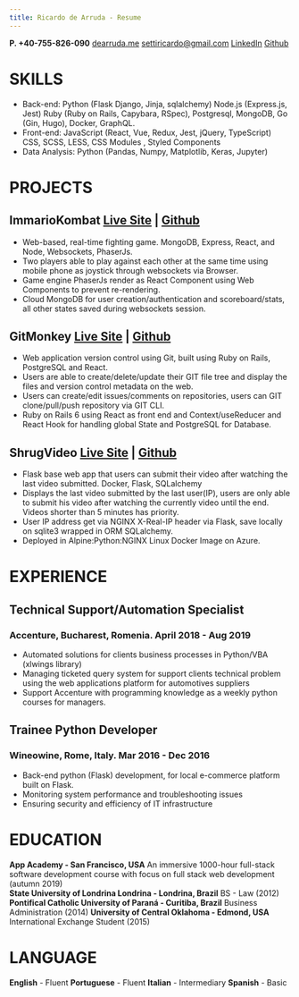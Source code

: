 ```yaml
---
title: Ricardo de Arruda - Resume 
---
```

**P. +40-755-826-090**    [dearruda.me](https://dearruda.me)    [settiricardo@gmail.com](mailto:settiricardo@gmail.com?subject=Hey%20Ricardo.&body=)      [LinkedIn](https://www.linkedin.com/in/ricardodearruda/)      [Github](https://github.com/arrudaricardo/)

# SKILLS
+ Back-end: Python (Flask Django, Jinja, sqlalchemy) Node.js (Express.js, Jest) Ruby (Ruby on Rails, Capybara, RSpec), Postgresql, MongoDB, Go (Gin, Hugo), Docker, GraphQL.
+ Front-end: JavaScript (React, Vue, Redux, Jest, jQuery, TypeScript) CSS, SCSS, LESS, CSS Modules , Styled Components 
+ Data Analysis:  Python (Pandas, Numpy, Matplotlib, Keras, Jupyter)

# PROJECTS
## ImmarioKombat                              										[Live Site](https://immariokombat.herokuapp.com/#/) | [Github](https://github.com/griffinsharp/immortalkombat)
+ Web-based, real-time fighting game. MongoDB, Express, React, and Node, Websockets, PhaserJs.
+ Two players able to play against each other at the same time using mobile phone as joystick through websockets via Browser.
+ Game engine PhaserJs render as React Component using Web Components to prevent re-rendering.
+ Cloud MongoDB for user creation/authentication and scoreboard/stats, all other states saved during websockets session.

## GitMonkey                              	                              	                              	                              	                              	                [Live Site](https://git-monkey.herokuapp.com/) | [Github](https://github.com/arrudaricardo/FSP_GIT_MONKEY)
+ Web application version control using Git, built using Ruby on Rails, PostgreSQL and React.
+ Users are able to create/delete/update their GIT file tree and display the files and version control metadata on the web. 
+ Users can create/edit issues/comments on repositories, users can GIT clone/pull/push repository via GIT CLI.
+ Ruby on Rails 6 using React as front end and Context/useReducer and React Hook for handling global State and PostgreSQL for Database.

## ShrugVideo                              	                              	                              	                              	                              	                [Live Site](https://shurgvideo.azurewebsites.net/) | [Github](https://github.com/arrudaricardo/shrugvideo)
+ Flask base web app that users can submit their video after watching the last video submitted. Docker, Flask, SQLalchemy
+ Displays the last video submitted by the last user(IP), users are only able to submit his video after watching the currently video until the end. Videos shorter than 5 minutes has priority.
+ User IP address get via NGINX X-Real-IP header via Flask, save locally on sqlite3 wrapped in ORM SQLalchemy.
+ Deployed in Alpine:Python:NGINX Linux Docker Image on Azure.

# EXPERIENCE
## Technical Support/Automation Specialist
### Accenture, Bucharest, Romenia. April 2018 - Aug 2019
+ Automated solutions for clients business processes in Python/VBA (xlwings library) 
+ Managing ticketed query system for support clients technical problem using the web applications platform for automotives suppliers
+ Support Accenture with programming knowledge as a weekly python courses for managers.  

## Trainee Python Developer 
### Wineowine, Rome, Italy.  Mar 2016 - Dec 2016
+ Back-end python (Flask) development, for local e-commerce platform built on Flask.
+ Monitoring system performance and troubleshooting issues
+ Ensuring security and efficiency of IT infrastructure

# EDUCATION
**App Academy - San Francisco, USA** An immersive 1000-hour full-stack software development course with focus on full stack web development (autumn 2019)  
**State University of Londrina Londrina - Londrina, Brazil** BS - Law   (2012) 
**Pontifical Catholic University of Paraná - Curitiba, Brazil** Business Administration (2014)
**University of Central Oklahoma - Edmond, USA**  International Exchange Student (2015)

# LANGUAGE
**English** -  Fluent 
**Portuguese** - Fluent 
**Italian** - Intermediary
**Spanish** - Basic
